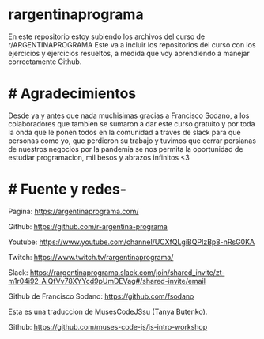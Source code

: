 # rargentinaprograma

En este repositorio estoy subiendo los archivos del curso de r/ARGENTINAPROGRAMA
Este va a incluir los repositorios del curso con los ejercicios y ejercicios resueltos, a medida que voy aprendiendo a manejar correctamente Github.

# # Agradecimientos
Desde ya y antes que nada muchisimas gracias a Francisco Sodano, a los colaboradores que tambien se sumaron a dar este curso gratuito y por toda la onda que le ponen todos en la comunidad a traves de slack para que personas como yo, que perdieron su trabajo y tuvimos que cerrar persianas de nuestros negocios por la pandemia se nos permita la oportunidad de estudiar programacion, mil besos y abrazos infinitos <3

# # Fuente y redes-

Pagina: https://argentinaprograma.com/

Github: https://github.com/r-argentina-programa

Youtube: https://www.youtube.com/channel/UCXfQLgiBQPIzBp8-nRsG0KA 

Twitch: https://www.twitch.tv/rargentinaprograma/

Slack: https://rargentinaprograma.slack.com/join/shared_invite/zt-m1r04i92-AiQfVv78XYYcd9pUmDEVag#/shared-invite/email

Github de Francisco Sodano: https://github.com/fsodano

Esta es una traduccion de MusesCodeJSsu (Tanya Butenko).

Github: https://github.com/muses-code-js/js-intro-workshop 



